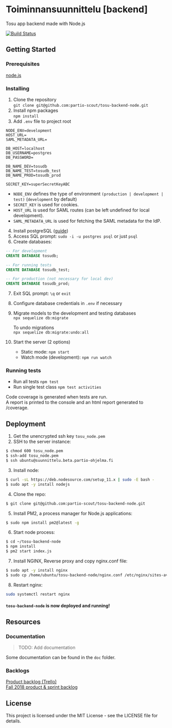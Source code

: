 # Toiminnansuunnittelu [backend]

Tosu app backend made with Node.js

[![Build Status](https://travis-ci.org/partio-scout/tosu-backend-node.svg?branch=master)](https://travis-ci.org/partio-scout/tosu-backend-node)

## Getting Started

### Prerequisites

[node.js ](https://nodejs.org/en/)

### Installing

1. Clone the repository  
   `git clone git@github.com:partio-scout/tosu-backend-node.git`
2. Install npm packages  
   `npm install`
3. Add `.env` file to project root

```env
NODE_ENV=development
HOST_URL=
SAML_METADATA_URL=

DB_HOST=localhost
DB_USERNAME=postgres
DB_PASSWORD=

DB_NAME_DEV=tosudb
DB_NAME_TEST=tosudb_test
DB_NAME_PROD=tosudb_prod

SECRET_KEY=superSecretKeyABC
```

- `NODE_ENV` defines the type of environment `(production | development | test)` (`development` by default)
- `SECRET_KEY` is used for cookies.
- `HOST_URL` is used for SAML routes (can be left undefined for local development).
- `SAML_METADATA_URL` is used for fetching the SAML metadata for the IdP.

4. Install postgreSQL ([guide](https://www.digitalocean.com/community/tutorials/how-to-install-and-use-postgresql-on-ubuntu-16-04))
5. Access SQL prompt: `sudo -i -u postgres psql` or just `psql`
6. Create databases:

```sql
-- For development
CREATE DATABASE tosudb;

-- For running tests
CREATE DATABASE tosudb_test;

-- For production (not necessary for local dev)
CREATE DATABASE tosudb_prod;
```

7. Exit SQL prompt: `\q` or `exit`
8. Configure database credentials in `.env` if necessary
9. Migrate models to the development and testing databases  
   `npx sequelize db:migrate`

   To undo migrations  
   `npx sequelize db:migrate:undo:all`

10. Start the server (2 options)
    - Static mode: `npm start`
    - Watch mode (development): `npm run watch`

### Running tests

- Run all tests `npm test`
- Run single test class `npm test activities`

Code coverage is generated when tests are run.  
A report is printed to the console and an html report generated to /coverage.

## Deployment

1. Get the unencrypted ssh key `tosu_node.pem`
2. SSH to the server instance:

```sh
$ chmod 600 tosu_node.pem
$ ssh-add tosu_node.pem
$ ssh ubuntu@suunnittelu.beta.partio-ohjelma.fi
```

3. Install node:

```sh
$ curl -sL https://deb.nodesource.com/setup_11.x | sudo -E bash -
$ sudo apt -y install nodejs
```

4. Clone the repo:

```sh
$ git clone git@github.com:partio-scout/tosu-backend-node.git
```

5. Install PM2, a process manager for Node.js applications:

```sh
$ sudo npm install pm2@latest -g
```

6. Start node process:

```sh
$ cd ~/tosu-backend-node
$ npm install
$ pm2 start index.js
```

7. Install NGINX, Reverse proxy and copy nginx.conf file:

```sh
$ sudo apt -y install nginx
$ sudo cp /home/ubuntu/tosu-backend-node/nginx.conf /etc/nginx/sites-available/default
```

8. Restart nginx:

```sh
sudo systemctl restart nginx
```

#### `tosu-backend-node` is now deployed and running!

## Resources

### Documentation

> TODO: Add documentation

Some documentation can be found in the `doc` folder.

### Backlogs

[Product backlog (Trello)](https://trello.com/b/87G4Y96t/tosu-app)  
[Fall 2018 product & sprint backlog](https://docs.google.com/spreadsheets/d/1s8WgWyk6s9hXbjHSsdBv8X7MHLPGrLpprMkqOl15yBo/edit?usp=sharing)

## License

This project is licensed under the MIT License - see the LICENSE file for details.
